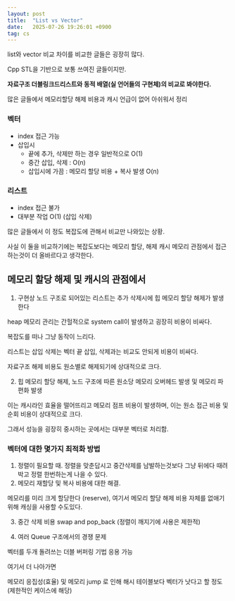 ```yaml
---
layout: post
title:  "List vs Vector"
date:   2025-07-26 19:26:01 +0900
tag: cs
---
```



list와 vector 비교 차이를 비교한 글들은 굉장히 많다.

Cpp STL을 기반으로 보통 쓰여진 글들이지만.

**자료구조 더블링크드리스트와 동적 배열(실 언어들의 구현체)의 비교로 봐야한다.**

많은 글들에서 메모리할당 해제 비용과 캐시 언급이 없어 아쉬워서 정리



### 벡터

- index 접근 가능
- 삽입시
  - 끝에 추가, 삭제만 하는 경우 일반적으로 O(1)
  - 중간 삽입, 삭제 : O(n)
  - 삽입시에 가끔 : 메모리 할당 비용 + 복사 발생 O(n)

### 리스트

- index 접근 불가
- 대부분 작업 O(1) (삽입 삭제)

많은 글들에서 이 정도 복잡도에 관해서 비교만 나와있는 상황.

사실 이 둘을 비교하기에는 복잡도보다는 메모리 할당, 해제 캐시 메모리 관점에서 접근하는것이 더 올바르다고 생각한다.


## 메모리 할당 해제 및 캐시의 관점에서


1. 구현상 노드 구조로 되어있는 리스트는 추가 삭제시에 힙 메모리 할당 해제가 발생한다


heap 메모리 관리는 간헐적으로 system call이 발생하고 굉장히 비용이 비싸다.

복잡도를 떠나 그냥 동작이 느리다.


리스트는 삽입 삭제는 벡터 끝 삽입, 삭제과는 비교도 안되게 비용이 비싸다.

자료구조 해제 비용도 원소별로 해제되기에 상대적으로 크다.


2. 힙 메모리 할당 해제, 노드 구조에 따른 원소당 메모리 오버헤드 발생 및 메모리 파편화 발생

이는 캐시라인 효율을 떨어뜨리고 메모리 점프 비용이 발생하며, 이는 원소 접근 비용 및 순회 비용이 상대적으로 크다.




그래서 성능을 굉장히 중시하는 곳에서는 대부분 벡터로 처리함.


### 벡터에 대한 몇가지 최적화 방법

1. 정렬이 필요할 때.
정렬을 맞춘답시고 중간삭제를 남발하는것보다 그냥 뒤에다 때려박고 정렬 한번하는게 나을 수 있다.
2. 메모리 재할당 및 복사 비용에 대한 해결.

메모리를 미리 크게 할당한다 (reserve),
여기서 메모리 할당 해제 비용 자체를 없애기 위해 캐싱을 사용할 수도있다.


3. 중간 삭제 비용
swap and pop_back (정렬이 깨지기에 사용은 제한적)


4. 여러 Queue 구조에서의 경쟁 문제

벡터를 두개 돌려쓰는 더블 버퍼링 기법 응용 가능




여기서 더 나아가면

메모리 응집성(효율) 및 메모리 jump 로 인해 해시 테이블보다 벡터가 낫다고 할 정도 (제한적인 케이스에 해당)